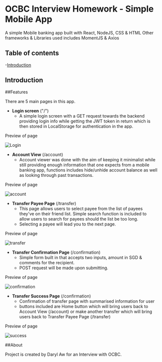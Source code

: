 # OCBC Interview Homework - Simple Mobile App

A simple Mobile banking app built with React, NodeJS, CSS & HTML
Other frameworks & Libraries used includes MomentJS & Axios

## Table of contents

-[Introduction](#Introduction)

## Introduction 

##Features

There are 5 main pages in this app.

- **Login screen** ("/")
  - A simple login screen with a GET request towards the backend providing login info while getting the JWT token in return which is then stored in LocalStorage for authentication in the app.

Preview of page


![Login](/ocbc/ReadMeImages/OCBClogin.gif)

- **Account View** (/account)
  - Account viewer was done with the aim of keeping it minimalist while still providing enough information that one expects from a mobile banking app, functions includes hide/unhide account balance as well as looking through past transactions.

Preview of page


![account](/ocbc/ReadMeImages/OCBCaccountbalance.gif)

- **Transfer Payee Page** (/transfer)
  - This page allows users to select payee from the list of payees they've on their friend list. Simple search function is included to allow users to search for payees should the list be too long.
  - Selecting a payee will lead you to the next page.

Preview of page

![transfer](/ocbc/ReadMeImages/OCBCpayee.gif)

- **Transfer Confirmation Page** (/confirmation)
  - Simple form built in that accepts two inputs, amount in SGD & comments for the recipient.
  - POST request will be made upon submitting.
 
Preview of page

![confirmation](/ocbc/ReadMeImages/OCBCsuccess.gif)

- **Transfer Success Page** (/confirmation)
  - Confirmation of transfer page with summarised information for user
  - buttons included are Home button which will bring users back to Account View (/account) or make another transfer which will bring users back to Transfer Payee Page (/transfer)
 
Preview of page

![success](/ocbc/ReadMeImages/OCBCsummary.gif)

##About

Project is created by Daryl Aw for an Interview with OCBC.



